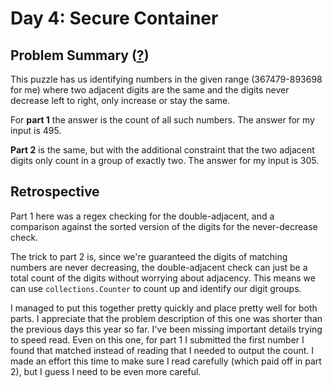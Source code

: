 # Day 4: Secure Container

## Problem Summary ([?](https://adventofcode.com/2019/day/4))

This puzzle has us identifying numbers in the given range (367479-893698 for me) where two adjacent digits are the same and the digits never decrease left to right, only increase or stay the same.

For **part 1** the answer is the count of all such numbers.
The answer for my input is 495.

**Part 2** is the same, but with the additional constraint that the two adjacent digits only count in a group of exactly two.
The answer for my input is 305.


## Retrospective

Part 1 here was a regex checking for the double-adjacent, and a comparison against the sorted version of the digits for the never-decrease check.

The trick to part 2 is, since we're guaranteed the digits of matching numbers are never decreasing, the double-adjacent check can just be a total count of the digits without worrying about adjacency.
This means we can use `collections.Counter` to count up and identify our digit groups.

I managed to put this together pretty quickly and place pretty well for both parts.
I appreciate that the problem description of this one was shorter than the previous days this year so far.
I've been missing important details trying to speed read.
Even on this one, for part 1 I submitted the first number I found that matched instead of reading that I needed to output the count.
I made an effort this time to make sure I read carefully (which paid off in part 2), but I guess I need to be even more careful.
